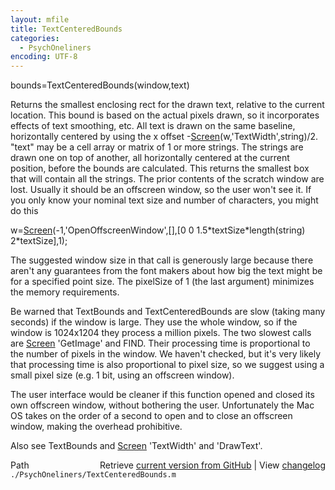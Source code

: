 ```yaml
---
layout: mfile
title: TextCenteredBounds
categories:
  - PsychOneliners
encoding: UTF-8
---
```


bounds=TextCenteredBounds(window,text)

Returns the smallest enclosing rect for the drawn text, relative to the
current location. This bound is based on the actual pixels drawn, so it
incorporates effects of text smoothing, etc. All text is drawn on the
same baseline, horizontally centered by using the x offset
-[Screen](/docs/Screen)(w,'TextWidth',string)/2. "text" may be a cell array or matrix of
1 or more strings. The strings are drawn one on top of another, all
horizontally centered at the current position, before the bounds are
calculated. This returns the smallest box that will contain all the
strings. The prior contents of the scratch window are lost. Usually it
should be an offscreen window, so the user won't see it. If you only
know your nominal text size and number of characters, you might do this

w=[Screen](/docs/Screen)(-1,'OpenOffscreenWindow',[],[0 0 1.5\*textSize\*length(string) 2\*textSize],1);

The suggested window size in that call is generously large because there
aren't any guarantees from the font makers about how big the text might
be for a specified point size. The pixelSize of 1 (the last argument)
minimizes the memory requirements.

Be warned that TextBounds and TextCenteredBounds are slow (taking many
seconds) if the window is large. They use the whole window, so if the
window is 1024x1204 they process a million pixels. The two slowest calls
are [Screen](/docs/Screen) 'GetImage' and FIND. Their processing time is proportional to
the number of pixels in the window. We haven't checked, but it's very
likely that processing time is also proportional to pixel size, so we
suggest using a small pixel size (e.g. 1 bit, using an offscreen
window).

The user interface would be cleaner if this function opened and closed
its own offscreen window, without bothering the user. Unfortunately the Mac
OS takes on the order of a second to open and to close an offscreen
window, making the overhead prohibitive.

Also see TextBounds and [Screen](/docs/Screen) 'TextWidth' and 'DrawText'.


<div class="code_header" style="text-align:right;">
  <span style="float:left;">Path&nbsp;&nbsp;</span> <span class="counter">Retrieve <a href=
  "https://raw.github.com/Psychtoolbox-3/Psychtoolbox-3/beta/./PsychOneliners/TextCenteredBounds.m">current version from GitHub</a> | View <a href=
  "https://github.com/Psychtoolbox-3/Psychtoolbox-3/commits/beta/./PsychOneliners/TextCenteredBounds.m">changelog</a></span>
</div>
<div class="code">
  <code>./PsychOneliners/TextCenteredBounds.m</code>
</div>
